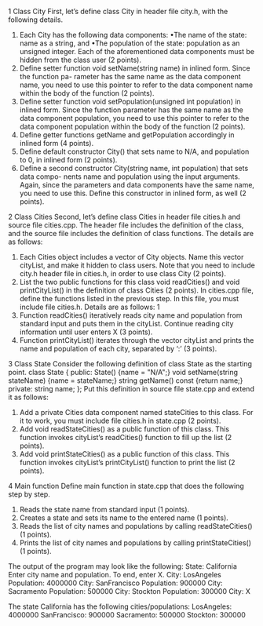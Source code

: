 1 Class City
First, let’s define class City in header file city.h, with the following details.
1. Each City has the following data components:
•The name of the state: name as a string, and
•The population of the state: population as an unsigned integer.
Each of the aforementioned data components must be hidden from the class user (2 points).
2. Define setter function void setName(string name) in inlined form. Since the function pa-
rameter has the same name as the data component name, you need to use this pointer to refer to
the data component name within the body of the function (2 points).
3. Define setter function void setPopulation(unsigned int population) in inlined form.
Since the function parameter has the same name as the data component population, you need to
use this pointer to refer to the data component population within the body of the function (2
points).
4. Define getter functions getName and getPopulation accordingly in inlined form (4 points).
5. Define default constructor City() that sets name to N/A, and population to 0, in inlined form
(2 points).
6. Define a second constructor City(string name, int population) that sets data compo-
nents name and population using the input arguments. Again, since the parameters and data
components have the same name, you need to use this. Define this constructor in inlined form, as
well (2 points).

2 Class Cities
Second, let’s define class Cities in header file cities.h and source file cities.cpp. The header
file includes the definition of the class, and the source file includes the definition of class functions. The
details are as follows:
1. Each Cities object includes a vector of City objects. Name this vector cityList, and make it
hidden to class users. Note that you need to include city.h header file in cities.h, in order to
use class City (2 points).
2. List the two public functions for this class void readCities() and void printCityList()
in the definition of class Cities (2 points).
In cities.cpp file, define the functions listed in the previous step. In this file, you must include
file cities.h. Details are as follows:
1
3. Function readCities() iteratively reads city name and population from standard input and puts
them in the cityList. Continue reading city information until user enters X (3 points).
4. Function printCityList() iterates through the vector cityList and prints the name and
population of each city, separated by ‘:’ (3 points).

3 Class State
Consider the following definition of class State as the starting point.
class State {
public:
State() {name = "N/A";}
void setName(string stateName) {name = stateName;}
string getName() const {return name;}
private:
string name;
};
Put this definition in source file state.cpp and extend it as follows:
1. Add a private Cities data component named stateCities to this class. For it to work, you
must include file cities.h in state.cpp (2 points).
2. Add void readStateCities() as a public function of this class. This function invokes cityList’s
readCities() function to fill up the list (2 points).
3. Add void printStateCities() as a public function of this class. This function invokes
cityList’s printCityList() function to print the list (2 points).

4 Main function
Define main function in state.cpp that does the following step by step.
1. Reads the state name from standard input (1 points).
2. Creates a state and sets its name to the entered name (1 points).
3. Reads the list of city names and populations by calling readStateCities() (1 points).
4. Prints the list of city names and populations by calling printStateCities() (1 points).

The output of the program may look like the following:
State: California
Enter city name and population. To end, enter X.
City: LosAngeles
Population: 4000000
City: SanFrancisco
Population: 900000
City: Sacramento
Population: 500000
City: Stockton
Population: 300000
City: X

The state California has the following cities/populations:
LosAngeles: 4000000
SanFrancisco: 900000
Sacramento: 500000
Stockton: 300000

